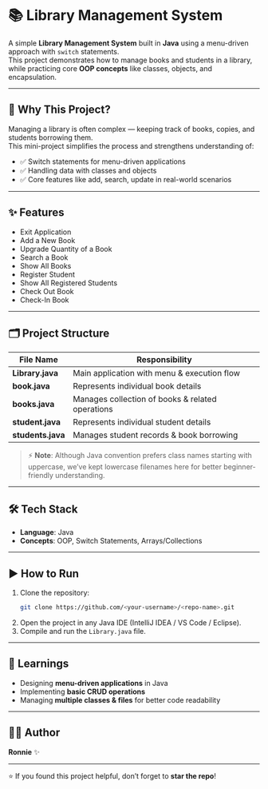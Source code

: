 # 📚 Library Management System

A simple **Library Management System** built in **Java** using a menu-driven approach with `switch` statements.  
This project demonstrates how to manage books and students in a library, while practicing core **OOP concepts** like classes, objects, and encapsulation.

---

## 🚀 Why This Project?

Managing a library is often complex — keeping track of books, copies, and students borrowing them.  
This mini-project simplifies the process and strengthens understanding of:

- ✅ Switch statements for menu-driven applications
- ✅ Handling data with classes and objects
- ✅ Core features like add, search, update in real-world scenarios

---

## ✨ Features

- Exit Application
- Add a New Book
- Upgrade Quantity of a Book
- Search a Book
- Show All Books
- Register Student
- Show All Registered Students
- Check Out Book
- Check-In Book

---

## 🗂️ Project Structure

| File Name         | Responsibility                                   |
| ----------------- | ------------------------------------------------ |
| **Library.java**  | Main application with menu & execution flow      |
| **book.java**     | Represents individual book details               |
| **books.java**    | Manages collection of books & related operations |
| **student.java**  | Represents individual student details            |
| **students.java** | Manages student records & book borrowing         |

> ⚡ **Note**: Although Java convention prefers class names starting with uppercase, we’ve kept lowercase filenames here for better beginner-friendly understanding.

---

## 🛠️ Tech Stack

- **Language**: Java
- **Concepts**: OOP, Switch Statements, Arrays/Collections

---

## ▶️ How to Run

1. Clone the repository:
   ```bash
   git clone https://github.com/<your-username>/<repo-name>.git
   ```
2. Open the project in any Java IDE (IntelliJ IDEA / VS Code / Eclipse).
3. Compile and run the `Library.java` file.

---

## 📌 Learnings

- Designing **menu-driven applications** in Java
- Implementing **basic CRUD operations**
- Managing **multiple classes & files** for better code readability

---

## 👨‍💻 Author

**Ronnie** ✨

---

⭐ If you found this project helpful, don’t forget to **star the repo**!
